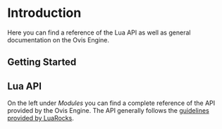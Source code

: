 # Introduction

Here you can find a reference of the Lua API as well as general documentation on the Ovis Engine.

## Getting Started

## Lua API
On the left under _Modules_ you can find a complete reference of the API provided by the Ovis Engine.
The API generally follows the [guidelines provided by LuaRocks](https://github.com/luarocks/lua-style-guide).
